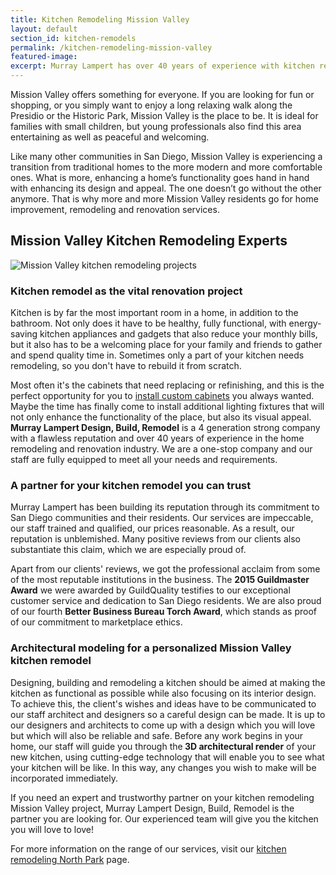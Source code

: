 ```yaml
---
title: Kitchen Remodeling Mission Valley
layout: default
section_id: kitchen-remodels
permalink: /kitchen-remodeling-mission-valley
featured-image:
excerpt: Murray Lampert has over 40 years of experience with kitchen remodeling in Mission Valley, San Diego. Take your Mission Valley kitchen remodel to the next level with us.
---
```


Mission Valley offers something for everyone. If you are looking for fun or shopping, or you simply want to enjoy a long relaxing walk along the Presidio or the Historic Park, Mission Valley is the place to be. It is ideal for families with small children, but young professionals also find this area entertaining as well as peaceful and welcoming.

Like many other communities in San Diego, Mission Valley is experiencing a transition from traditional homes to the more modern and more comfortable ones. What is more, enhancing a home’s functionality goes hand in hand with enhancing its design and appeal. The one doesn’t go without the other anymore. That is why more and more Mission Valley residents go for home improvement, remodeling and renovation services.

## Mission Valley Kitchen Remodeling Experts

![Mission Valley kitchen remodeling projects](/uploads/thiros-kitchen-after.jpg)

### Kitchen remodel as the vital renovation project

Kitchen is by far the most important room in a home, in addition to the bathroom. Not only does it have to be healthy, fully functional, with energy-saving kitchen appliances and gadgets that also reduce your monthly bills, but it also has to be a welcoming place for your family and friends to gather and spend quality time in. Sometimes only a part of your kitchen needs remodeling, so you don't have to rebuild it from scratch.

Most often it's the cabinets that need replacing or refinishing, and this is the perfect opportunity for you to <a href="http://murraylampert.com/san-diego-custom-cabinet-construction-services/">install custom cabinets</a> you always wanted. Maybe the time has finally come to install additional lighting fixtures that will not only enhance the functionality of the place, but also its visual appeal. <strong>Murray Lampert Design, Build, Remodel</strong> is a 4 generation strong company with a flawless reputation and over 40 years of experience in the home remodeling and renovation industry. We are a one-stop company and our staff are fully equipped to meet all your needs and requirements.

### A partner for your kitchen remodel you can trust

Murray Lampert has been building its reputation through its commitment to San Diego communities and their residents. Our services are impeccable, our staff trained and qualified, our prices reasonable. As a result, our reputation is unblemished. Many positive reviews from our clients also substantiate this claim, which we are especially proud of.

Apart from our clients' reviews, we got the professional acclaim from some of the most reputable institutions in the business. The <strong>2015 Guildmaster Award</strong> we were awarded by GuildQuality testifies to our exceptional customer service and dedication to San Diego residents. We are also proud of our fourth <strong>Better Business Bureau Torch Award</strong>, which stands as proof of our commitment to marketplace ethics.

### Architectural modeling for a personalized Mission Valley kitchen remodel

Designing, building and remodeling a kitchen should be aimed at making the kitchen as functional as possible while also focusing on its interior design. To achieve this, the client's wishes and ideas have to be communicated to our staff architect and designers so a careful design can be made. It is up to our designers and architects to come up with a design which you will love but which will also be reliable and safe. Before any work begins in your home, our staff will guide you through the<strong> 3D architectural render</strong> of your new kitchen, using cutting-edge technology that will enable you to see what your kitchen will be like. In this way, any changes you wish to make will be incorporated immediately.

If you need an expert and trustworthy partner on your kitchen remodeling Mission Valley project, Murray Lampert Design, Build, Remodel is the partner you are looking for. Our experienced team will give you the kitchen you will love to love!

For more information on the range of our services, visit our <a href="http://murraylampert.com/kitchen-remodeling-north-park">kitchen remodeling North Park</a> page.
